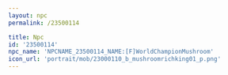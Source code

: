 ```yaml
---
layout: npc
permalink: /23500114

title: Npc
id: '23500114'
npc_name: 'NPCNAME_23500114_NAME:[F]WorldChampionMushroom'
icon_url: 'portrait/mob/23000110_b_mushroomrichking01_p.png'
---
```

